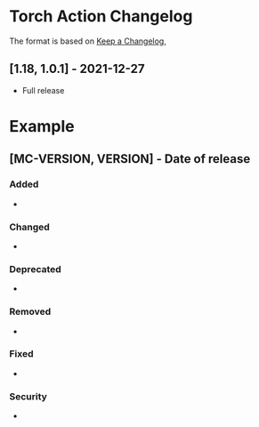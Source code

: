 # Torch Action Changelog
The format is based on [Keep a Changelog](https://keepachangelog.com/en/1.0.0/),

## [1.18, 1.0.1] - 2021-12-27
- Full release

# Example
## [MC-VERSION, VERSION] - Date of release
### Added
- 
### Changed
- 
### Deprecated
- 
### Removed
- 
### Fixed
- 
### Security
- 
